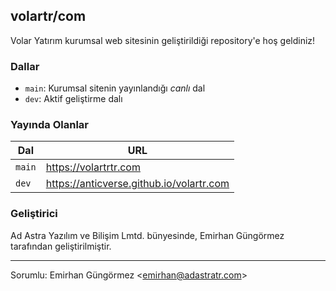 ## volartr/com

Volar Yatırım kurumsal web sitesinin geliştirildiği repository'e hoş geldiniz!

### Dallar

- `main`: Kurumsal sitenin yayınlandığı *canlı* dal
- `dev`: Aktif geliştirme dalı

### Yayında Olanlar

| Dal    | URL                                         |
|--------|---------------------------------------------|
| `main` | https://volartrtr.com                       |
| `dev`  | https://anticverse.github.io/volartr.com  |

### Geliştirici

Ad Astra Yazılım ve Bilişim Lmtd. bünyesinde, Emirhan Güngörmez tarafından geliştirilmiştir.

---

Sorumlu: Emirhan Güngörmez <[emirhan@adastratr.com][1]>

[1]: mailto:emirhan@adastratr.com
